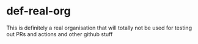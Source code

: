 # def-real-org
This is definitely a real organisation that will totally not be used for testing out PRs and actions and other github stuff
